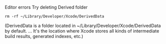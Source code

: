 
Editor errors
Try deleting Derived folder
```
rm -rf ~/Library/Developer/Xcode/DerivedData
```

(DerivedData is a folder located in ~/Library/Developer/Xcode/DerivedData by default. ... It's the location where Xcode stores all kinds of intermediate build results, generated indexes, etc.)
